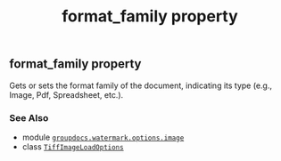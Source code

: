 ﻿---
title: format_family property
second_title: GroupDocs.Watermark for Python via .NET API References
description: 
type: docs
url: /python-net/groupdocs.watermark.options.image/tiffimageloadoptions/format_family/
is_root: false
weight: 50
---

## format_family property


Gets or sets the format family of the document, 
indicating its type (e.g., Image, Pdf, Spreadsheet, etc.).

### See Also
* module [`groupdocs.watermark.options.image`](../../)
* class [`TiffImageLoadOptions`](/watermark/python-net/groupdocs.watermark.options.image/tiffimageloadoptions)
